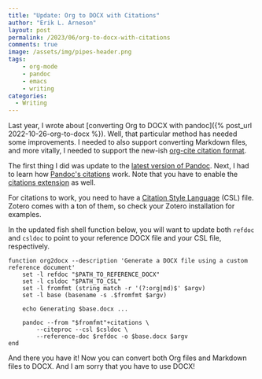 ```yaml
---
title: "Update: Org to DOCX with Citations"
author: "Erik L. Arneson"
layout: post
permalink: /2023/06/org-to-docx-with-citations
comments: true
image: /assets/img/pipes-header.png
tags:
    - org-mode
    - pandoc
    - emacs
    - writing
categories:
  - Writing
---
```


Last year, I wrote about [converting Org to DOCX with pandoc]({% post_url 2022-10-26-org-to-docx %}). Well, that particular method has needed some improvements. I needed to also support converting Markdown files, and more vitally, I needed to support the new-ish [org-cite citation format](https://orgmode.org/manual/Citation-handling.html).

<!--more-->

The first thing I did was update to the [latest version of Pandoc](https://pandoc.org/installing.html). Next, I had to learn how [Pandoc's citations](https://pandoc.org/MANUAL.html#citations) work. Note that you have to enable the [citations extension](https://pandoc.org/MANUAL.html#org-citations) as well.

For citations to work, you need to have a [Citation Style Language](https://docs.citationstyles.org/en/stable/specification.html) (CSL) file. Zotero comes with a ton of them, so check your Zotero installation for examples.

In the updated fish shell function below, you will want to update both `refdoc` and `csldoc` to point to your reference DOCX file and your CSL file, respectively.

```fish
function org2docx --description 'Generate a DOCX file using a custom reference document'
    set -l refdoc "$PATH_TO_REFERENCE_DOCX"
    set -l csldoc "$PATH_TO_CSL"
    set -l fromfmt (string match -r '(?:org|md)$' $argv)
    set -l base (basename -s .$fromfmt $argv)

    echo Generating $base.docx ...

    pandoc --from "$fromfmt"+citations \
        --citeproc --csl $csldoc \
        --reference-doc $refdoc -o $base.docx $argv
end
```

And there you have it! Now you can convert both Org files and Markdown files to DOCX. And I am sorry that you have to use DOCX!
